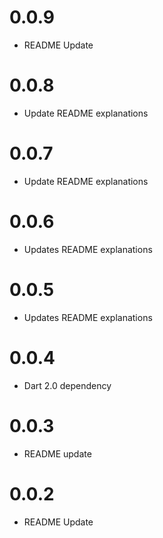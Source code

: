 # 0.0.9
- README Update
# 0.0.8
- Update README explanations
# 0.0.7 
- Update README explanations
# 0.0.6
- Updates README explanations
# 0.0.5
- Updates README explanations
# 0.0.4
- Dart 2.0 dependency
# 0.0.3
- README update
# 0.0.2
- README Update